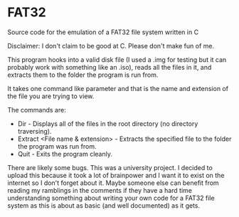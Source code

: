 # FAT32
Source code for the emulation of a FAT32 file system written in C

Disclaimer: I don't claim to be good at C. Please don't make fun of me.

This program hooks into a valid disk file (I used a .img for testing but it can probably work with something like an .iso), reads all the files in it, and extracts them to the folder the program is run from.

It takes one command like parameter and that is the name and extension of the file you are trying to view.

The commands are: 
- Dir - Displays all of the files in the root directory (no directory traversing).
- Extract <File name & extension> - Extracts the specified file to the folder the program was run from.
- Quit - Exits the program cleanly.

There are likely some bugs. This was a university project. I decided to upload this because it took a lot of brainpower and I want it to exist on the internet so I don't forget about it. Maybe someone else can benefit from reading my ramblings in the comments if they have a hard time understanding something about writing your own code for a FAT32 file system as this is about as basic (and well documented) as it gets.
